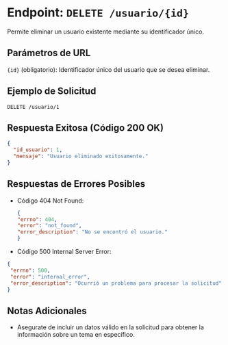 # Endpoint: `DELETE /usuario/{id}`

Permite eliminar un usuario existente mediante su identificador único.

## Parámetros de URL
`{id}` (obligatorio): Identificador único del usuario que se desea eliminar.


## Ejemplo de Solicitud
```http
DELETE /usuario/1
```

## Respuesta Exitosa (Código 200 OK)
```json
{
  "id_usuario": 1,
  "mensaje": "Usuario eliminado exitosamente."
}
```

## Respuestas de Errores Posibles
- Código 404 Not Found:

  ```json
  {
  "errno": 404,
  "error": "not_found",
  "error_description": "No se encontró el usuario."
  }

  ```

- Código 500 Internal Server Error:
 ```json
{
  "errno": 500,
  "error": "internal_error",
  "error_description": "Ocurrió un problema para procesar la solicitud"
}
```

## Notas Adicionales

- Asegurate de incluir un datos válido en la solicitud para obtener la información
  sobre un tema en específico.